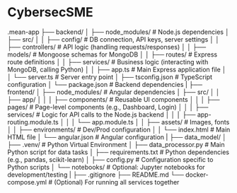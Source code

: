 # CybersecSME 
.mean-app
├── backend/
│   ├── node_modules/             # Node.js dependencies
│   ├── src/
│   │   ├── config/               # DB connection, API keys, server settings
│   │   ├── controllers/          # API logic (handling requests/responses)
│   │   ├── models/               # Mongoose schemas for MongoDB
│   │   ├── routes/               # Express route definitions
│   │   ├── services/             # Business logic (interacting with MongoDB, calling Python)
│   │   ├── app.ts                # Main Express application file
│   │   └── server.ts             # Server entry point
│   ├── tsconfig.json             # TypeScript configuration
│   └── package.json              # Backend dependencies
|
├── frontend/
│   ├── node_modules/             # Angular dependencies
│   ├── src/
│   │   ├── app/
│   │   │   ├── components/       # Reusable UI components
│   │   │   ├── pages/            # Page-level components (e.g., Dashboard, Login)
│   │   │   ├── services/         # Logic for API calls to the Node.js backend
│   │   │   ├── app-routing.module.ts
│   │   │   └── app.module.ts
│   │   ├── assets/               # Images, fonts
│   │   ├── environments/         # Dev/Prod configuration
│   │   └── index.html            # Main HTML file
│   └── angular.json              # Angular configuration
|
├── data_model/
│   ├── .venv/                    # Python Virtual Environment
│   ├── data_processor.py         # Main Python script for data tasks
│   ├── requirements.txt          # Python dependencies (e.g., pandas, scikit-learn)
│   ├── config.py                 # Configuration specific to Python scripts
│   └── notebooks/                # Optional: Jupyter notebooks for development/testing
|
├── .gitignore
├── README.md
└── docker-compose.yml            # (Optional) For running all services together
